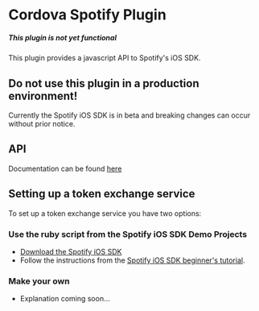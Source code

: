 # Cordova Spotify Plugin

##### **This plugin is not yet functional**

This plugin provides a javascript API to Spotify's iOS SDK.

## Do not use this plugin in a production environment!
Currently the Spotify iOS SDK is in beta and breaking changes can occur without prior notice.

## API

Documentation can be found [here](https://github.com/timflapper/cordova-plugin-spotify/wiki/API)

## Setting up a token exchange service

To set up a token exchange service you have two options:

### Use the ruby script from the Spotify iOS SDK Demo Projects

- [Download the Spotify iOS SDK](https://github.com/spotify/ios-sdk/releases)
- Follow the instructions from the [Spotify iOS SDK beginner's tutorial](https://developer.spotify.com/technologies/spotify-ios-sdk/tutorial/).	

### Make your own

- Explanation coming soon...
